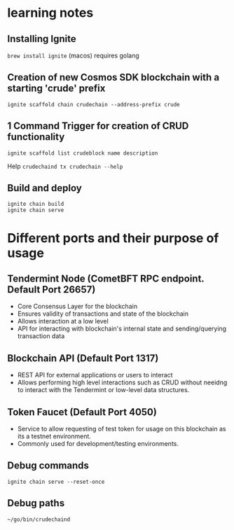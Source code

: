 # learning notes

## Installing Ignite
`brew install ignite` (macos)
requires golang

## Creation of new Cosmos SDK blockchain with a starting 'crude' prefix
`ignite scaffold chain crudechain --address-prefix crude`

## 1 Command Trigger for creation of CRUD functionality 
`ignite scaffold list crudeblock name description`

Help
`crudechaind tx crudechain --help`


## Build and deploy
```
ignite chain build
ignite chain serve
```

# Different ports and their purpose of usage

## Tendermint Node (CometBFT RPC endpoint. Default Port 26657)
- Core Consensus Layer for the blockchain
- Ensures validity of transactions and state of the blockchain
- Allows interaction at a low level
- API for interacting with blockchain's internal state and sending/querying transaction data

## Blockchain API (Default Port 1317)
- REST API for external applications or users to interact
- Allows performing high level interactions such as CRUD without neeidng to interact with the Tendermint or low-level data structures.

## Token Faucet (Default Port 4050)
- Service to allow requesting of test token for usage on this blockchain as its a testnet environment. 
- Commonly used for development/testing environments.

## Debug commands
`ignite chain serve --reset-once`

## Debug paths
`~/go/bin/crudechaind`